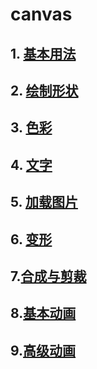 # canvas


## 1. [基本用法](./base.md) 

## 2. [绘制形状](./drawShape.md)

## 3. [色彩](./color.md)

## 4. [文字](./text.md)

## 5. [加载图片](./image.md)

## 6. [变形](./transformation.md)

## 7.[合成与剪裁](./composite.md)

## 8.[基本动画](./basicAnimation.md)

## 9.[高级动画](./seniorAnimation.md)